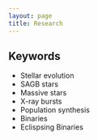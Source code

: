 ```yaml
---
layout: page
title: Research
---
```


## Keywords

* Stellar evolution
* SAGB stars
* Massive stars
* X-ray bursts
* Population synthesis
* Binaries
* Eclispsing Binaries
